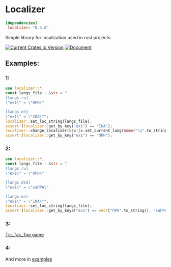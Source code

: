 # Localizer

```toml
[dependencies]
 localizer= "0.3.0"
```
Simple library for localization used in rust projects.

[![Current Crates.io Version](https://img.shields.io/crates/v/localizer.svg)](https://crates.io/crates/localizer)
[![Document](https://img.shields.io/badge/doc-localizer-green.svg)](https://docs.rs/localizer)
## Examples:
### 1:
```rust
use localizer::*;
const langs_file : &str = "
[langs.ru]
\"ex1\" = \"ПРН\"

[langs.en]
\"ex1\" = \"IKA\"";
localizer::set_loc_string(langs_file);
assert!(localizer::get_by_key("ex1") == "IKA");
localizer::change_localizer(&|x|{x.set_current_lang(Some("ru".to_string()));});
assert!(localizer::get_by_key("ex1") == "ПРН");
```
### 2:
```rust
use localizer::*;
const langs_file : &str = "
[langs.ru]
\"ex1\" = \"ПРН\"

[langs.dsd]
\"ex1\" = \"saПРA\"

[langs.en]
\"ex1\" = \"IKA\"";
localizer::set_loc_string(langs_file);
assert!(localizer::get_by_key3("ex1") == vec!["ПРН".to_string(), "saПРA".to_string(), "IKA".to_string(),]);
```
### 3:
[Tic_Tac_Toe game](https://github.com/PSL9902/rust_Tic_Tac_Toe/tree/master)
### 4:
And more in [examples](https://github.com/PSL9902/localizer/tree/master/examples)
